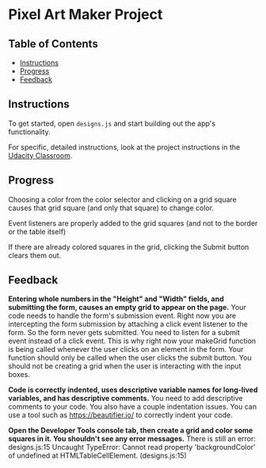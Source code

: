 # Pixel Art Maker Project

## Table of Contents

* [Instructions](#instructions)
* [Progress](#progress)
* [Feedback](#feedback)

## Instructions

To get started, open `designs.js` and start building out the app's functionality.

For specific, detailed instructions, look at the project instructions in the [Udacity Classroom](https://classroom.udacity.com/me).

## Progress

Choosing a color from the color selector and clicking on a grid square causes that grid square (and only that square) to change color.

Event listeners are properly added to the grid squares (and not to the border or the table itself)

If there are already colored squares in the grid, clicking the Submit button clears them out.


## Feedback

**Entering whole numbers in the "Height" and "Width" fields, and submitting the form, causes an empty grid to appear on the page.**
Your code needs to handle the form's submission event. Right now you are intercepting the form submission by attaching a click event listener to the form. So the form never gets submitted. You need to listen for a submit event instead of a click event. This is why right now your makeGrid function is being called whenever the user clicks on an element in the form. Your function should only be called when the user clicks the submit button. You should not be creating a grid when the user is interacting with the input boxes.


**Code is correctly indented, uses descriptive variable names for long-lived variables, and has descriptive comments.**
You need to add descriptive comments to your code.
You also have a couple indentation issues. You can use a tool such as https://beautifier.io/ to correctly indent your code.

**Open the Developer Tools console tab, then create a grid and color some squares in it. You shouldn't see any error messages.**
There is still an error:
designs.js:15 Uncaught TypeError: Cannot read property 'backgroundColor' of undefined
    at HTMLTableCellElement.<anonymous> (designs.js:15)
